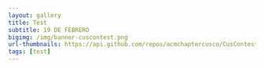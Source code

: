 ```yaml
---
layout: gallery
title: Test
subtitle: 19 DE FEBRERO
bigimg: /img/banner-cuscontest.png
url-thumbnails: https://api.github.com/repos/acmchaptercusco/CusContestXV/contents/thumbnails
tags: [test]
---
```

